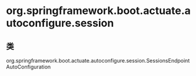 # org.springframework.boot.actuate.autoconfigure.session

## 类

org.springframework.boot.actuate.autoconfigure.session.SessionsEndpointAutoConfiguration





